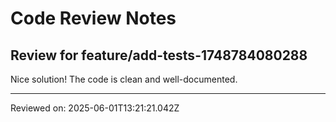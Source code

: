 # Code Review Notes

## Review for feature/add-tests-1748784080288

Nice solution! The code is clean and well-documented.

---
Reviewed on: 2025-06-01T13:21:21.042Z